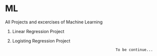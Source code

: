 # ML
All Projects and excercises of Machine Learning

1. Linear Regression Project
2. Logisting Regression Project

                                                      To be continue...
